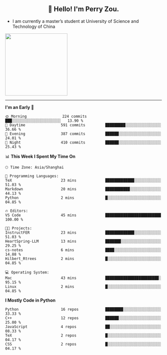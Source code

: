 <h2 align="center">👋 Hello! I'm Perry Zou.</h2>

- I am currently a master’s student at University of Science and Technology of China

<img height=200 align="center" src="https://github-readme-stats.vercel.app/api?username=zonepg" />

-------

<!--START_SECTION:waka-->
**I'm an Early 🐤** 

```text
🌞 Morning                224 commits         ███░░░░░░░░░░░░░░░░░░░░░░   13.90 % 
🌆 Daytime                591 commits         █████████░░░░░░░░░░░░░░░░   36.66 % 
🌃 Evening                387 commits         ██████░░░░░░░░░░░░░░░░░░░   24.01 % 
🌙 Night                  410 commits         ██████░░░░░░░░░░░░░░░░░░░   25.43 % 
```


📊 **This Week I Spent My Time On** 

```text
🕑︎ Time Zone: Asia/Shanghai

💬 Programming Languages: 
TeX                      23 mins             █████████████░░░░░░░░░░░░   51.03 % 
Markdown                 20 mins             ███████████░░░░░░░░░░░░░░   44.13 % 
Python                   2 mins              █░░░░░░░░░░░░░░░░░░░░░░░░   04.85 % 

🔥 Editors: 
VS Code                  45 mins             █████████████████████████   100.00 % 

🐱‍💻 Projects: 
InstructFER              23 mins             █████████████░░░░░░░░░░░░   51.03 % 
HeartSpring-LLM          13 mins             ███████░░░░░░░░░░░░░░░░░░   29.25 % 
cs-notes                 6 mins              ████░░░░░░░░░░░░░░░░░░░░░   14.88 % 
Hilbert_Rtrees           2 mins              █░░░░░░░░░░░░░░░░░░░░░░░░   04.85 % 

💻 Operating System: 
Mac                      43 mins             ████████████████████████░   95.15 % 
Linux                    2 mins              █░░░░░░░░░░░░░░░░░░░░░░░░   04.85 % 
```

**I Mostly Code in Python** 

```text
Python                   16 repos            ████████░░░░░░░░░░░░░░░░░   33.33 % 
C++                      12 repos            ██████░░░░░░░░░░░░░░░░░░░   25.00 % 
JavaScript               4 repos             ██░░░░░░░░░░░░░░░░░░░░░░░   08.33 % 
TeX                      2 repos             █░░░░░░░░░░░░░░░░░░░░░░░░   04.17 % 
CSS                      2 repos             █░░░░░░░░░░░░░░░░░░░░░░░░   04.17 % 
```




<!--END_SECTION:waka-->
